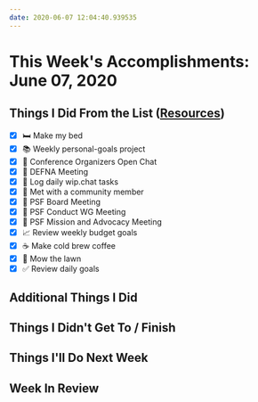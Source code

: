 ```yaml
---
date: 2020-06-07 12:04:40.939535
---
```


# This Week's Accomplishments: June 07, 2020

## Things I Did From the List ([Resources](resources.md))

- [x] :bed: Make my bed
- [x] :books: Weekly personal-goals project
- [x] :calendar: Conference Organizers Open Chat
- [x] :calendar: DEFNA Meeting
- [x] :calendar: Log daily wip.chat tasks
- [x] :calendar: Met with a community member
- [x] :calendar: PSF Board Meeting
- [x] :calendar: PSF Conduct WG Meeting
- [x] :calendar: PSF Mission and Advocacy Meeting
- [x] :chart_with_upwards_trend: Review weekly budget goals
- [x] :coffee: Make cold brew coffee
- [x] :house_with_garden: Mow the lawn
- [x] :white_check_mark: Review daily goals

## Additional Things I Did

## Things I Didn't Get To / Finish

## Things I'll Do Next Week

## Week In Review
